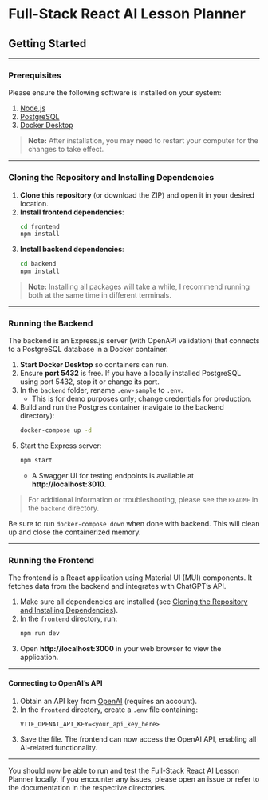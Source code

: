 # Full-Stack React AI Lesson Planner

## Getting Started
---
### Prerequisites

Please ensure the following software is installed on your system:

1. [Node.js](https://nodejs.org/en/download)
2. [PostgreSQL](https://www.postgresql.org/download/)
3. [Docker Desktop](https://www.docker.com/get-started/)

> **Note:** After installation, you may need to restart your computer for the changes to take effect.
---
### Cloning the Repository and Installing Dependencies

1. **Clone this repository** (or download the ZIP) and open it in your desired location.
2. **Install frontend dependencies**:
    ~~~sh
    cd frontend
    npm install
    ~~~
3. **Install backend dependencies**:
    ~~~sh
    cd backend
    npm install
    ~~~

> **Note:** Installing all packages will take a while, I recommend running both at the same time in different terminals.
---
### Running the Backend

The backend is an Express.js server (with OpenAPI validation) that connects to a PostgreSQL database in a Docker container.

1. **Start Docker Desktop** so containers can run.
2. Ensure **port 5432** is free. If you have a locally installed PostgreSQL using port 5432, stop it or change its port.
3. In the `backend` folder, rename `.env-sample` to `.env`.
   - This is for demo purposes only; change credentials for production.
4. Build and run the Postgres container (navigate to the backend directory):
    ~~~sh
    docker-compose up -d
    ~~~
5. Start the Express server:
    ~~~sh
    npm start
    ~~~
   - A Swagger UI for testing endpoints is available at **http://localhost:3010**.

> For additional information or troubleshooting, please see the `README` in the `backend` directory.

Be sure to run ```docker-compose down``` when done with backend. This will clean up and close the containerized memory. 

---
### Running the Frontend

The frontend is a React application using Material UI (MUI) components. It fetches data from the backend and integrates with ChatGPT’s API.

1. Make sure all dependencies are installed (see [Cloning the Repository and Installing Dependencies](#cloning-the-repository-and-installing-dependencies)).
2. In the `frontend` directory, run:
    ~~~sh
    npm run dev
    ~~~
3. Open **http://localhost:3000** in your web browser to view the application.
---
#### Connecting to OpenAI’s API

1. Obtain an API key from [OpenAI](https://platform.openai.com/) (requires an account).
2. In the `frontend` directory, create a `.env` file containing:
    ```.env
    VITE_OPENAI_API_KEY=<your_api_key_here>
    ```
3. Save the file. The frontend can now access the OpenAI API, enabling all AI-related functionality.

---
You should now be able to run and test the Full-Stack React AI Lesson Planner locally. If you encounter any issues, please open an issue or refer to the documentation in the respective directories.
